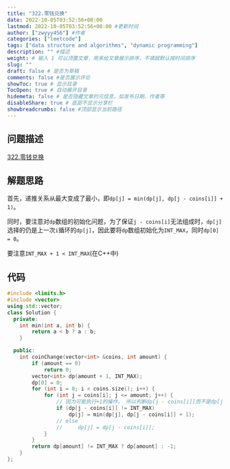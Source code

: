 ```yaml
---
title: "322.零钱兑换"
date: 2022-10-05T03:52:56+08:00
lastmod: 2022-10-05T03:52:56+08:00 #更新时间
author: ["zwyyy456"] #作者
categories: ["leetcode"]
tags: ["data structure and algorithms", "dynamic programming"]
description: "" #描述
weight: # 输入 1 可以顶置文章，用来给文章展示排序，不填就默认按时间排序
slug: ""
draft: false # 是否为草稿
comments: false #是否展示评论
showToc: true # 显示目录
TocOpen: true # 自动展开目录
hidemeta: false # 是否隐藏文章的元信息，如发布日期、作者等
disableShare: true # 底部不显示分享栏
showbreadcrumbs: false #顶部显示当前路径
---
```

## 问题描述
[322.零钱兑换](https://leetcode.cn/problems/coin-change/)

## 解题思路
首先，递推关系从最大变成了最小，即`dp[j] = min(dp[j], dp[j - coins[i]] + 1)`。

同时，要注意对`dp`数组的初始化问题，为了保证`j - coins[i]`无法组成时，`dp[j]`选择的仍是上一次`i`循环的`dp[j]`，因此要将`dp`数组初始化为`INT_MAX`，同时`dp[0] = 0`。

要注意`INT_MAX + 1 < INT_MAX`(在C++中)

## 代码
```cpp
#include <limits.h>
#include <vector>
using std::vector;
class Solution {
  private:
    int min(int a, int b) {
        return a < b ? a : b;
    }

  public:
    int coinChange(vector<int> &coins, int amount) {
        if (amount == 0)
            return 0;
        vector<int> dp(amount + 1, INT_MAX);
        dp[0] = 0;
        for (int i = 0; i < coins.size(); i++) {
            for (int j = coins[i]; j <= amount; j++) {
                // 因为可能执行+1的操作， 所以判断dp[j - coins[i]]而不是dp[j]
                if (dp[j - coins[i]] != INT_MAX)
                    dp[j] = min(dp[j], dp[j - coins[i]] + 1);
                // else
                //     dp[j] = dp[j - coins[i]];
            }
        }
        return dp[amount] != INT_MAX ? dp[amount] : -1;
    }
};
```